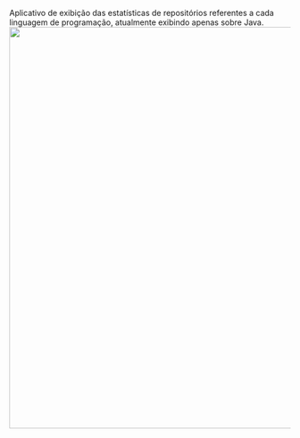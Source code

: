 Aplicativo de exibição das estatísticas de repositórios referentes a cada linguagem de programação, atualmente exibindo apenas sobre Java. 
<img src="https://github.com/leogmsantos/languages-stats/blob/dev/demonstration.gif" width="1280" height="720"/>
